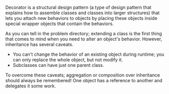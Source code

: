 Decorator is a structural design pattern (a type of design pattern that explains how to assemble classes and classes into larger
structures) that lets you attach new behaviors to objects by placing these objects inside special wrapper
objects that contain the behaviors.

As you can tell in the problem directory; extending a class is the first thing that comes to mind when
you need to alter an object's behavior. However, inheritance has several caveats.

* You can't change the behavior of an existing object during runtime; you can only replace the whole object, but not
modify it.
* Subclasses can have just one parent class. 

To overcome these caveats; aggregation or composition over inheritance should always be remembered!
One object has a reference to another and delegates it some work.